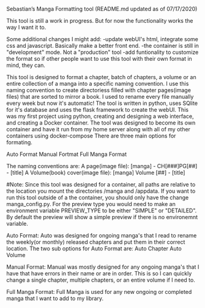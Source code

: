 Sebastian’s Manga Formatting tool (README.md updated as of 07/17/2020)

This tool is still a work in progress. But for now the functionality works the way I want it to.

Some additional changes I might add:
-update webUI's html, integrate some css and javascript. Basically make a better front end.
-the container is still in "development" mode. Not a "production" tool
-add funtionality to customize the format so if other people want to use this tool with their own format in mind, they can.


This tool is designed to format a chapter, batch of chapters, a volume or an entire collection of a manga into a specific naming convention. I use this naming convention to create directoriess filled with chapter pages(image files) that are sorted to mirror a book. I used to rename every file manually every week but now it's automatic! The tool is written in python, uses SQlite for it's database and uses the flask framework to create the webUI. This was my first project using python, creating and designing a web interface, and creating a Docker container. The tool was designed to become its own container and have it run from my home server along with all of my other containers using docker-compose  There are three main options for formating.

Auto Format
Manual Fortmat
Full Manga Format

The naming conventions are:
    A page(image file):                     [manga] - CH[###]PG[##] - [title]
    A Volume(book) cover(image file):       [manga] Volume [##] - [title]

#Note: Since this tool was designed for a container, all paths are relative to the location you mount the directories /manga and /appdata. If you want to run this tool outside of a the container, you should only have the change manga_config.py. For the preview type you would need to make an environment variable PREVIEW_TYPE to be either "SIMPLE" or "DETAILED". By default the preview will show a simple preview if there is no environemnt variable.

Auto Format:
Auto was designed for ongoing manga's that I read to rename the weekly(or monthly) released chapters and put them in their correct location. The two sub options for Auto Format are:
    Auto Chapter
    Auto Volume

Manual Format:
Manual was mostly designed for any ongoing manga's that I have that have errors in their name or are in order. This is so I can quickly change a single chapter, multiple chapters, or an entire volume if I need to.

Full Manga Format:
Full Manga is used for any new ongoing or completed manga that I want to add to my library.
